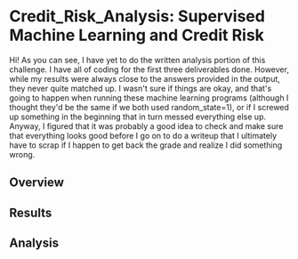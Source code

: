 # Credit_Risk_Analysis: Supervised Machine Learning and Credit Risk

Hi!  As you can see, I have yet to do the written analysis portion of this challenge.  I have all of coding for the first three deliverables done.  However, while my results were always close to the answers provided in the output, they never quite matched up.  I wasn't sure if things are okay, and that's going to happen when running these machine learning programs (although I thought they'd be the same if we both used random_state=1), or if I screwed up something in the beginning that in turn messed everything else up.  Anyway, I figured that it was probably a good idea to check and make sure that everything looks good before I go on to do a writeup that I ultimately have to scrap if I happen to get back the grade and realize I did something wrong.

## Overview

## Results

## Analysis